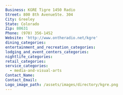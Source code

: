 ```yaml
---
Business: KGRE Tigre 1450 Radio
Street: 800 8th AvenueSte. 304
City: Greeley
State: Colorado
Zip: 80631
Phone: (970) 356-1452
Website: 'http://www.ontheradio.net/kgre'
dining_categories:
entertainment_and_recreation_categories:
lodging_and_event_centers_categories:
nightlife_categories:
retail_categories:
service_categories:
  - media-and-visual-arts
Contact_Name:
Contact_Email:
Logo_image_path: /assets/images/directory/kgre.png
---
```



